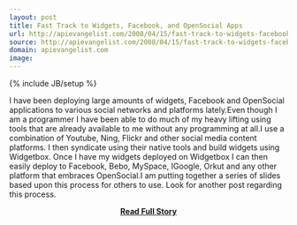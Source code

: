 ```yaml
---
layout: post
title: Fast Track to Widgets, Facebook, and OpenSocial Apps
url: http://apievangelist.com/2008/04/15/fast-track-to-widgets-facebook-and-opensocial-apps/
source: http://apievangelist.com/2008/04/15/fast-track-to-widgets-facebook-and-opensocial-apps/
domain: apievangelist.com
image: 
---
```

{% include JB/setup %}<p>I have been deploying large amounts of widgets, Facebook and OpenSocial applications to various social networks and platforms lately.Even though I am a programmer I have been able to do much of my heavy lifting using tools that are already available to me without any programming at all.I use a combination of Youtube, Ning, Flickr and other social media content platforms.  I then syndicate using their native tools and build widgets using Widgetbox.  Once I have my widgets deployed on Widgetbox I can then easily deploy to Facebook, Bebo, MySpace, IGoogle, Orkut and any other platform that embraces OpenSocial.I am putting together a series of slides based upon this process for others to use.  Look for another post regarding this process.</p>
<center><p><a href="http://apievangelist.com/2008/04/15/fast-track-to-widgets-facebook-and-opensocial-apps/" style='padding:25px; font-sze:18px; font-weight: bold;'>Read Full Story</a></p></center>
